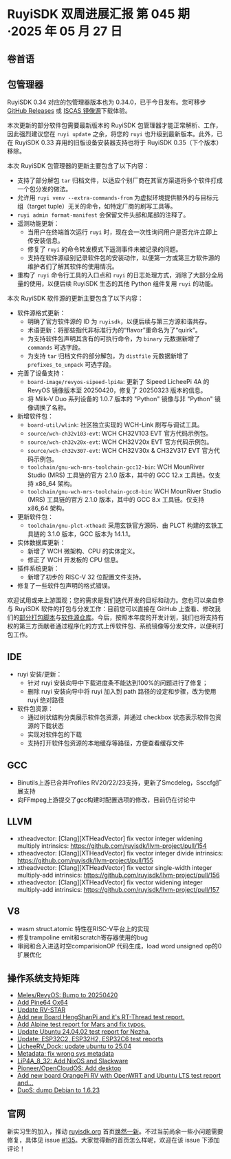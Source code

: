 # RuyiSDK 双周进展汇报  第 045 期·2025 年 05 月 27 日

## 卷首语

## 包管理器

RuyiSDK 0.34 对应的包管理器版本也为 0.34.0，已于今日发布。您可移步
[GitHub Releases][ruyi-0.34.0-gh] 或 [ISCAS 镜像源][ruyi-0.34.0-iscas]下载体验。

[ruyi-0.34.0-gh]: https://github.com/ruyisdk/ruyi/releases/tag/0.34.0
[ruyi-0.34.0-iscas]: https://mirror.iscas.ac.cn/ruyisdk/ruyi/tags/0.34.0/

本次更新的部分软件包需要最新版本的 RuyiSDK 包管理器才能正常解析、工作，因此强烈建议您在
`ruyi update` 之余，将您的 `ruyi` 也升级到最新版本。此外，已在 RuyiSDK 0.33
弃用的旧版设备安装器支持也将于 RuyiSDK 0.35（下个版本）移除。

本次 RuyiSDK 包管理器的更新主要包含了以下内容：

* 支持了部分解包 `tar` 归档文件，以适应个别厂商在其官方渠道将多个软件打成一个包分发的做法。
* 允许用 `ruyi venv --extra-commands-from` 为虚拟环境提供额外的与目标元组（target tuple）无关的命令，如特定厂商的刷写工具等。
* `ruyi admin format-manifest` 会保留文件头部和尾部的注释了。
* 遥测功能更新：
    * 当用户在终端首次运行 `ruyi` 时，现在会一次性询问用户是否允许立即上传安装信息。
    * 修复了 `ruyi` 的命令转发模式下遥测事件未被记录的问题。
    * 支持在软件源级别记录软件包的安装动作，以便第一方或第三方软件源的维护者们了解其软件的使用情况。
* 重构了 `ruyi` 命令行工具的入口点和 `ruyi` 的日志处理方式，消除了大部分全局量的使用，以便后续 RuyiSDK 生态的其他 Python 组件复用 `ruyi` 的功能。

本次 RuyiSDK 软件源的更新主要包含了以下内容：

* 软件源格式更新：
    * 明确了官方软件源的 ID 为 `ruyisdk`，以便后续与第三方源和谐共存。
    * 术语更新：将那些指代非标准行为的“flavor”重命名为了“quirk”。
    * 为支持软件包声明其含有的可执行命令，为 `binary` 元数据新增了 `commands` 可选字段。
    * 为支持 `tar` 归档文件的部分解包，为 `distfile` 元数据新增了 `prefixes_to_unpack` 可选字段。
* 完善了设备支持：
    * `board-image/revyos-sipeed-lpi4a`: 更新了 Sipeed LicheePi 4A 的 RevyOS 镜像版本至 20250420，修复了 20250323 版本的信息。
    * 将 Milk-V Duo 系列设备的 1.0.7 版本的 "Python" 镜像与非 "Python" 镜像调换了名称。
* 新增软件包：
    * `board-util/wlink`: 社区独立实现的 WCH-Link 刷写与调试工具。
    * `source/wch-ch32v103-evt`: WCH CH32V103 EVT 官方代码示例包。
    * `source/wch-ch32v20x-evt`: WCH CH32V20x EVT 官方代码示例包。
    * `source/wch-ch32v307-evt`: WCH CH32V30x & CH32V317 EVT 官方代码示例包。
    * `toolchain/gnu-wch-mrs-toolchain-gcc12-bin`: WCH MounRiver Studio (MRS) 工具链的官方 2.1.0 版本，其中的 GCC 12.x 工具链。仅支持 x86\_64 架构。
    * `toolchain/gnu-wch-mrs-toolchain-gcc8-bin`: WCH MounRiver Studio (MRS) 工具链的官方 2.1.0 版本，其中的 GCC 8.x 工具链。仅支持 x86\_64 架构。
* 更新软件包：
    * `toolchain/gnu-plct-xthead`: 采用玄铁官方源码、由 PLCT 构建的玄铁工具链的 3.1.0 版本，GCC 版本为 14.1.1。
* 实体数据库更新：
    * 新增了 WCH 微架构、CPU 的实体定义。
    * 修正了 WCH 开发板的 CPU 信息。
* 插件系统更新：
    * 新增了初步的 RISC-V 32 位配置文件支持。
* 修复了一些软件包声明的格式错误。

欢迎试用或来上游围观；您的需求是我们迭代开发的目标和动力。您也可以亲自参与
RuyiSDK 软件的打包与分发工作：目前您可以直接在 GitHub 上查看、修改我们的[部分打包脚本](https://github.com/ruyisdk/ruyici)与[软件源仓库](https://github.com/ruyisdk/packages-index)。今后，按照本年度的开发计划，我们也将支持有权的第三方贡献者通过程序化的方式上传软件包、系统镜像等分发文件，以便利打包工作。

## IDE
- ruyi 安装/更新：
   - 针对 ruyi 安装向导中下载进度条不能达到100%的问题进行了修复；
   - 删除 ruyi 安装向导中将 ruyi 加入到 path 路径的设定和步骤，改为使用 ruyi 绝对路径
- 软件包资源：
   - 通过树状结构分类展示软件包资源，并通过 checkbox 状态表示软件包资源的下载状态
   - 实现对软件包的下载
   - 支持打开软件包资源的本地缓存等路径，方便查看缓存文件

## GCC
- Binutils上游已合并Profiles RV20/22/23支持，更新了Smcdeleg，Ssccfg扩展支持
- 向FFmpeg上游提交了gcc构建时配置选项的修改，目前仍在讨论中

## LLVM

- xtheadvector: [Clang][XTHeadVector] fix vector integer widening multiply intrinsics: https://github.com/ruyisdk/llvm-project/pull/154
- xtheadvector: [Clang][XTHeadVector] fix vector integer divide intrinsics: https://github.com/ruyisdk/llvm-project/pull/155
- xtheadvector: [Clang][XTHeadVector] fix vector single-width integer multiply-add intrinsics: https://github.com/ruyisdk/llvm-project/pull/156
- xtheadvector: [Clang][XTHeadVector] fix vector widening integer multiply-add intrinsics: https://github.com/ruyisdk/llvm-project/pull/157

## V8

- wasm struct.atomic 特性在RISC-V平台上的实现
- 修复trampoline emit和scratch寄存器使用的bug
- 审阅和合入进迭时空comparisionOP 代码生成，load word unsigned op的0扩展优化

## 操作系统支持矩阵

- [Meles/RevyOS: Bump to 20250420](https://github.com/ruyisdk/support-matrix/pull/292)
- [Add Pine64 Ox64](https://github.com/ruyisdk/support-matrix/pull/293)
- [Update RV-STAR](https://github.com/ruyisdk/support-matrix/pull/294)
- [Add new Board HengShanPi and it's RT-Thread test report.](https://github.com/ruyisdk/support-matrix/pull/295)
- [Add Alpine test report for Mars and fix typos.](https://github.com/ruyisdk/support-matrix/pull/296)
- [Update Ubuntu 24.04.02 test report for Nezha.](https://github.com/ruyisdk/support-matrix/pull/297)
- [Update: ESP32C2, ESP32H2, ESP32C6 test reports](https://github.com/ruyisdk/support-matrix/pull/298)
- [LicheeRV_Dock: update ubuntu to 25.04](https://github.com/ruyisdk/support-matrix/pull/299)
- [Metadata: fix wrong sys metadata](https://github.com/ruyisdk/support-matrix/pull/300)
- [LiP4A_8_32: Add NixOS and Slackware](https://github.com/ruyisdk/support-matrix/pull/301)
- [Pioneer/OpenCloudOS: Add desktop](https://github.com/ruyisdk/support-matrix/pull/302)
- [Add new board OrangePi RV with OpenWRT and Ubuntu LTS test report and…](https://github.com/ruyisdk/support-matrix/pull/304)
- [DuoS: dump Debian to 1.6.23](https://github.com/ruyisdk/support-matrix/pull/310)

## 官网

新实习生的加入，推动 [ruyisdk.org](https://ruyisdk.org/) 首页[焕然一新](https://github.com/ruyisdk/ruyisdk-website/pull/128)。不过当前尚余一些小问题需要修复，具体见 issue [#135](https://github.com/ruyisdk/ruyisdk-website/issues/135)。大家觉得新的首页怎么样呢，欢迎在该 issue 下添加评论！

